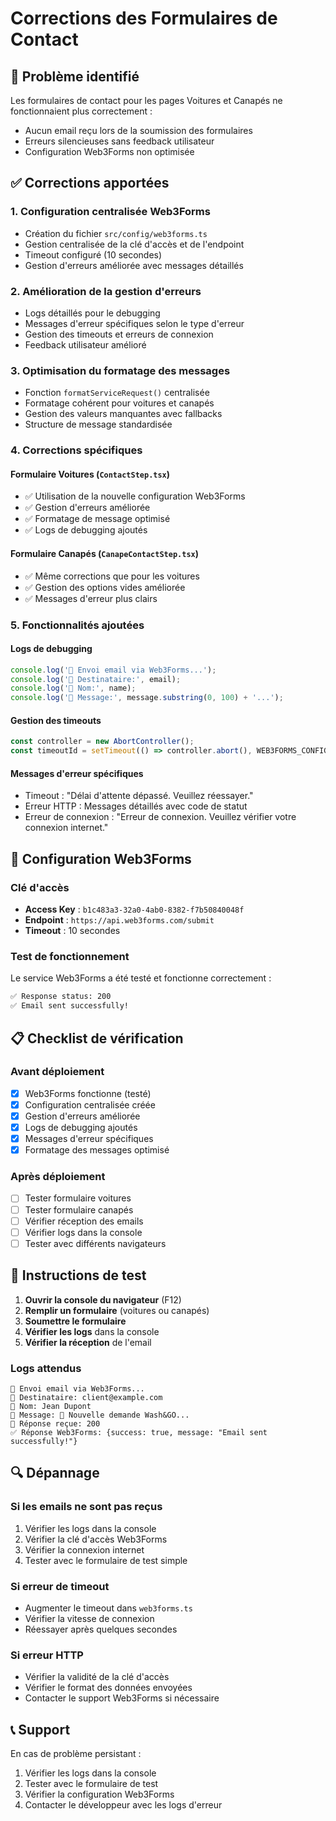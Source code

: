 # Corrections des Formulaires de Contact

## 🐛 Problème identifié

Les formulaires de contact pour les pages Voitures et Canapés ne fonctionnaient plus correctement :
- Aucun email reçu lors de la soumission des formulaires
- Erreurs silencieuses sans feedback utilisateur
- Configuration Web3Forms non optimisée

## ✅ Corrections apportées

### 1. **Configuration centralisée Web3Forms**
- Création du fichier `src/config/web3forms.ts`
- Gestion centralisée de la clé d'accès et de l'endpoint
- Timeout configuré (10 secondes)
- Gestion d'erreurs améliorée avec messages détaillés

### 2. **Amélioration de la gestion d'erreurs**
- Logs détaillés pour le debugging
- Messages d'erreur spécifiques selon le type d'erreur
- Gestion des timeouts et erreurs de connexion
- Feedback utilisateur amélioré

### 3. **Optimisation du formatage des messages**
- Fonction `formatServiceRequest()` centralisée
- Formatage cohérent pour voitures et canapés
- Gestion des valeurs manquantes avec fallbacks
- Structure de message standardisée

### 4. **Corrections spécifiques**

#### Formulaire Voitures (`ContactStep.tsx`)
- ✅ Utilisation de la nouvelle configuration Web3Forms
- ✅ Gestion d'erreurs améliorée
- ✅ Formatage de message optimisé
- ✅ Logs de debugging ajoutés

#### Formulaire Canapés (`CanapeContactStep.tsx`)
- ✅ Même corrections que pour les voitures
- ✅ Gestion des options vides améliorée
- ✅ Messages d'erreur plus clairs

### 5. **Fonctionnalités ajoutées**

#### Logs de debugging
```javascript
console.log('🚀 Envoi email via Web3Forms...');
console.log('📧 Destinataire:', email);
console.log('👤 Nom:', name);
console.log('📝 Message:', message.substring(0, 100) + '...');
```

#### Gestion des timeouts
```javascript
const controller = new AbortController();
const timeoutId = setTimeout(() => controller.abort(), WEB3FORMS_CONFIG.timeout);
```

#### Messages d'erreur spécifiques
- Timeout : "Délai d'attente dépassé. Veuillez réessayer."
- Erreur HTTP : Messages détaillés avec code de statut
- Erreur de connexion : "Erreur de connexion. Veuillez vérifier votre connexion internet."

## 🔧 Configuration Web3Forms

### Clé d'accès
- **Access Key** : `b1c483a3-32a0-4ab0-8382-f7b50840048f`
- **Endpoint** : `https://api.web3forms.com/submit`
- **Timeout** : 10 secondes

### Test de fonctionnement
Le service Web3Forms a été testé et fonctionne correctement :
```bash
✅ Response status: 200
✅ Email sent successfully!
```

## 📋 Checklist de vérification

### Avant déploiement
- [x] Web3Forms fonctionne (testé)
- [x] Configuration centralisée créée
- [x] Gestion d'erreurs améliorée
- [x] Logs de debugging ajoutés
- [x] Messages d'erreur spécifiques
- [x] Formatage des messages optimisé

### Après déploiement
- [ ] Tester formulaire voitures
- [ ] Tester formulaire canapés
- [ ] Vérifier réception des emails
- [ ] Vérifier logs dans la console
- [ ] Tester avec différents navigateurs

## 🚀 Instructions de test

1. **Ouvrir la console du navigateur** (F12)
2. **Remplir un formulaire** (voitures ou canapés)
3. **Soumettre le formulaire**
4. **Vérifier les logs** dans la console
5. **Vérifier la réception** de l'email

### Logs attendus
```
🚀 Envoi email via Web3Forms...
📧 Destinataire: client@example.com
👤 Nom: Jean Dupont
📝 Message: 🚗 Nouvelle demande Wash&GO...
📡 Réponse reçue: 200
✅ Réponse Web3Forms: {success: true, message: "Email sent successfully!"}
```

## 🔍 Dépannage

### Si les emails ne sont pas reçus
1. Vérifier les logs dans la console
2. Vérifier la clé d'accès Web3Forms
3. Vérifier la connexion internet
4. Tester avec le formulaire de test simple

### Si erreur de timeout
- Augmenter le timeout dans `web3forms.ts`
- Vérifier la vitesse de connexion
- Réessayer après quelques secondes

### Si erreur HTTP
- Vérifier la validité de la clé d'accès
- Vérifier le format des données envoyées
- Contacter le support Web3Forms si nécessaire

## 📞 Support

En cas de problème persistant :
1. Vérifier les logs dans la console
2. Tester avec le formulaire de test
3. Vérifier la configuration Web3Forms
4. Contacter le développeur avec les logs d'erreur 